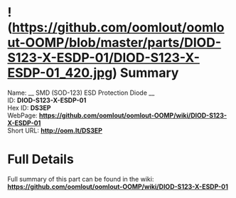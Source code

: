 
!(https://github.com/oomlout/oomlout-OOMP/blob/master/parts/DIOD-S123-X-ESDP-01/DIOD-S123-X-ESDP-01_420.jpg)
Summary
=================
  
Name: __ SMD (SOD-123) ESD Protection Diode __    
ID: __DIOD-S123-X-ESDP-01__   
Hex ID: __DS3EP__   
WebPage: __https://github.com/oomlout/oomlout-OOMP/wiki/DIOD-S123-X-ESDP-01__   
Short URL: __http://oom.lt/DS3EP__   

Full Details
==========================
Full summary of this part can be found in the wiki:   
__https://github.com/oomlout/oomlout-OOMP/wiki/DIOD-S123-X-ESDP-01__    

